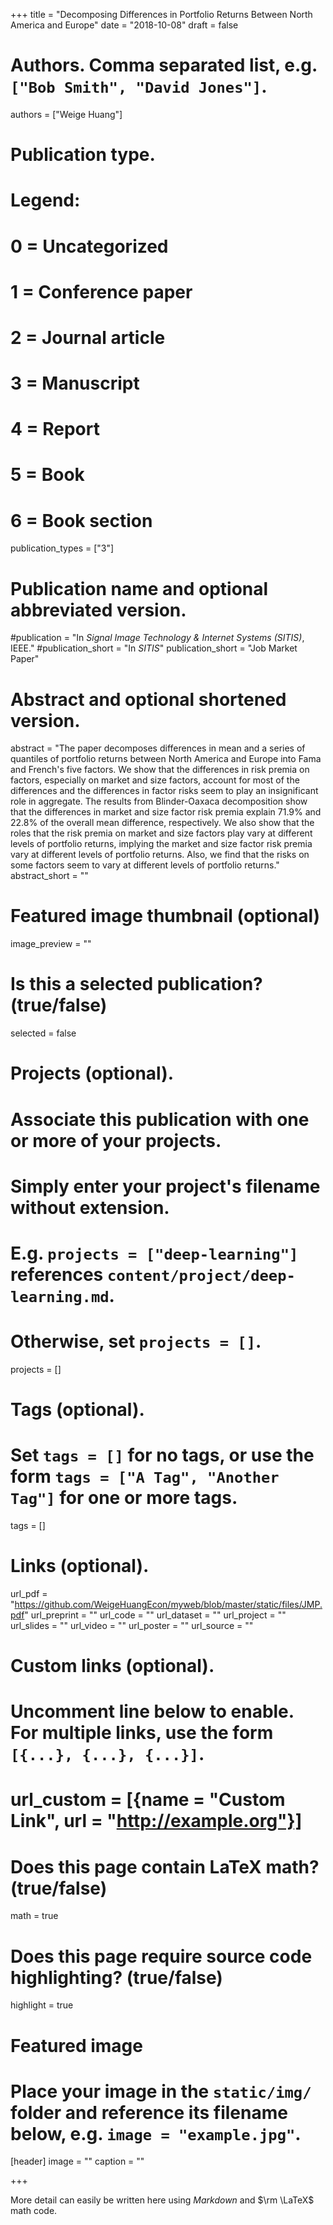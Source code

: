 +++
title = "Decomposing Differences in Portfolio Returns Between North America and Europe"
date = "2018-10-08"
draft = false

# Authors. Comma separated list, e.g. `["Bob Smith", "David Jones"]`.
authors = ["Weige Huang"]

# Publication type.
# Legend:
# 0 = Uncategorized
# 1 = Conference paper
# 2 = Journal article
# 3 = Manuscript
# 4 = Report
# 5 = Book
# 6 = Book section
publication_types = ["3"]

# Publication name and optional abbreviated version.
#publication = "In *Signal Image Technology & Internet Systems (SITIS)*, IEEE."
#publication_short = "In *SITIS*"
publication_short = "Job Market Paper"

# Abstract and optional shortened version.
abstract = "The paper decomposes differences in mean and a series of quantiles of portfolio returns between North America and Europe into Fama and French's five factors. We show that the differences in risk premia on factors, especially on market and size factors, account for most of the differences and the differences in factor risks seem to play an insignificant role in aggregate. The results from Blinder-Oaxaca decomposition show that the differences in market and size factor risk premia explain 71.9% and 22.8% of the overall mean difference, respectively. We also show that the roles that the risk premia on market and size factors play vary at different levels of portfolio returns, implying the market and size factor risk premia vary at different levels of portfolio returns. Also, we find that the risks on some factors seem to vary at different levels of portfolio returns."
abstract_short = ""

# Featured image thumbnail (optional)
image_preview = ""

# Is this a selected publication? (true/false)
selected = false

# Projects (optional).
#   Associate this publication with one or more of your projects.
#   Simply enter your project's filename without extension.
#   E.g. `projects = ["deep-learning"]` references `content/project/deep-learning.md`.
#   Otherwise, set `projects = []`.
projects = []

# Tags (optional).
#   Set `tags = []` for no tags, or use the form `tags = ["A Tag", "Another Tag"]` for one or more tags.
tags = []

# Links (optional).
url_pdf = "https://github.com/WeigeHuangEcon/myweb/blob/master/static/files/JMP.pdf"
url_preprint = ""
url_code = ""
url_dataset = ""
url_project = ""
url_slides = ""
url_video = ""
url_poster = ""
url_source = ""

# Custom links (optional).
#   Uncomment line below to enable. For multiple links, use the form `[{...}, {...}, {...}]`.
# url_custom = [{name = "Custom Link", url = "http://example.org"}]

# Does this page contain LaTeX math? (true/false)
math = true

# Does this page require source code highlighting? (true/false)
highlight = true

# Featured image
# Place your image in the `static/img/` folder and reference its filename below, e.g. `image = "example.jpg"`.
[header]
image = ""
caption = ""

+++

More detail can easily be written here using *Markdown* and $\rm \LaTeX$ math code.
